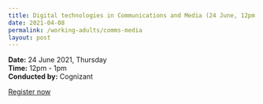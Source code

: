```yaml
---
title: Digital technologies in Communications and Media (24 June, 12pm to 1pm)
date: 2021-04-08
permalink: /working-adults/comms-media
layout: post
---
```

**Date:** 24 June 2021, Thursday  
**Time:** 12pm - 1pm  
**Conducted by:** Cognizant



[Register now](https://zoom.us/webinar/register/7916233052332/WN_9DT1ooxLRhW_JhGhbKVyNQ)